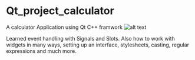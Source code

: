 # Qt_project_calculator
A calculator Application using Qt C++ framwork
![alt text](http://url/to/myapp.png)

 Learned event handling with Signals and Slots. Also how to work with widgets in many ways, setting up an interface, stylesheets, casting, regular expressions and much more.
